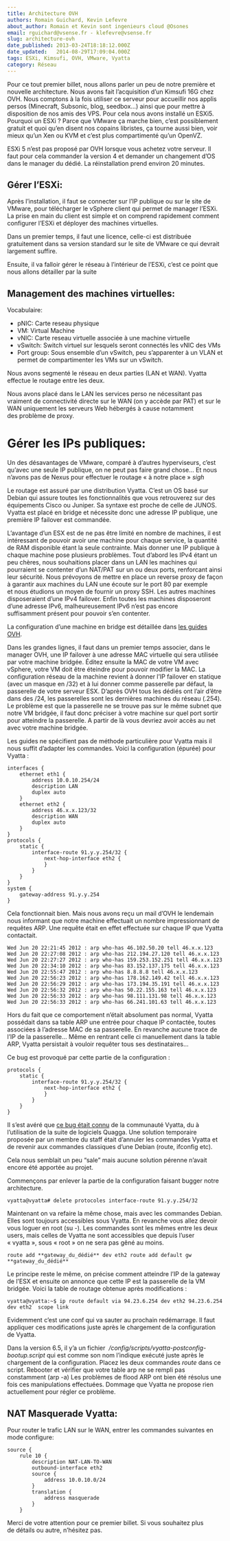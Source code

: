 ```yaml
---
title: Architecture OVH
authors: Romain Guichard, Kevin Lefevre
about_author: Romain et Kevin sont ingenieurs cloud @Osones
email: rguichard@vsense.fr - klefevre@vsense.fr
slug: architecture-ovh
date_published: 2013-03-24T18:18:12.000Z
date_updated:   2014-08-29T17:09:04.000Z
tags: ESXi, Kimsufi, OVH, VMware, Vyatta
category: Réseau
---
```



Pour ce tout premier billet, nous allons parler un peu de notre première et nouvelle architecture. Nous avons fait l’acquisition d’un Kimsufi 16G chez OVH. Nous comptons à la fois utiliser ce serveur pour accueillir nos applis persos (Minecraft, Subsonic, blog, seedbox…) ainsi que pour mettre à disposition de nos amis des VPS. Pour cela nous avons installé un ESXi5. Pourquoi un ESXi ? Parce que VMware ça marche bien, c’est possiblement gratuit et quoi qu’en disent nos copains libristes, ça tourne aussi bien, voir mieux qu’un Xen ou KVM et c’est plus compartimenté qu’un OpenVZ.

ESXi 5 n’est pas proposé par OVH lorsque vous achetez votre serveur. Il faut pour cela commander la version 4 et demander un changement d’OS dans le manager du dédié. La réinstallation prend environ 20 minutes.

## Gérer l’ESXi:

Après l’installation, il faut se connecter sur l’IP publique ou sur le site de VMware, pour télécharger le vSphere client qui permet de manager l’ESXi. La prise en main du client est simple et on comprend rapidement comment configurer l’ESXi et déployer des machines virtuelles.

Dans un premier temps, il faut une licence, celle-ci est distribuée gratuitement dans sa version standard sur le site de VMware ce qui devrait largement suffire.

Ensuite, il va falloir gérer le réseau à l’intérieur de l’ESXi, c’est ce point que nous allons détailler par la suite


## Management des machines virtuelles:

Vocabulaire:

- pNIC: Carte reseau physique
- VM: Virtual Machine
- vNIC: Carte reseau virtuelle associée à une machine virtuelle
- vSwitch: Switch virtuel sur lesquels seront connectés les vNIC des VMs
- Port group: Sous ensemble d’un vSwitch, peu s’apparenter à un VLAN et permet de compartimenter les VMs sur un vSwitch.

Nous avons segmenté le réseau en deux parties (LAN et WAN). Vyatta effectue le routage entre les deux.

Nous avons placé dans le LAN les services perso ne nécessitant pas vraiment de connectivité directe sur le WAN (on y accède par PAT) et sur le WAN uniquement les serveurs Web hébergés à cause notamment des problème de proxy.


# Gérer les IPs publiques:

Un des désavantages de VMware, comparé à d’autres hyperviseurs, c’est qu’avec une seule IP publique, on ne peut pas faire grand chose… Et nous n’avons pas de Nexus pour effectuer le routage « à notre place » *sigh*

Le routage est assuré par une distribution Vyatta. C’est un OS basé sur Debian qui assure toutes les fonctionnalités que vous retrouverez sur des équipements Cisco ou Juniper. Sa syntaxe est proche de celle de JUNOS. Vyatta est placé en bridge et nécessite donc une adresse IP publique, une première IP failover est commandée.

L’avantage d’un ESX est de ne pas être limité en nombre de machines, il est intéressant de pouvoir avoir une machine pour chaque service, la quantité de RAM disponible étant la seule contrainte. Mais donner une IP publique à chaque machine pose plusieurs problèmes. Tout d’abord les IPv4 étant un peu chères, nous souhaitions placer dans un LAN les machines qui pourraient se contenter d’un NAT/PAT sur un ou deux ports, renforcant ainsi leur sécurité. Nous prévoyons de mettre en place un reverse proxy de façon à garantir aux machines du LAN une écoute sur le port 80 par exemple et nous étudions un moyen de fournir un proxy SSH. Les autres machines disposeraient d’une IPv4 failover. Enfin toutes les machines disposeront d’une adresse IPv6, malheureusement IPv6 n’est pas encore suffisamment présent pour pouvoir s’en contenter.

La configuration d’une machine en bridge est détaillée dans [les guides OVH](http://guide.ovh.com/BridgeClient).

Dans les grandes lignes, il faut dans un premier temps associer, dans le manager OVH, une IP failover à une adresse MAC virtuelle qui sera utilisée par votre machine bridgée. Éditez ensuite la MAC de votre VM avec vSphere, votre VM doit être éteindre pour pouvoir modifier la MAC.
 La configuration réseau de la machine revient à donner l’IP failover en statique (avec un masque en /32) et à lui donner comme passerelle par défaut, la passerelle de votre serveur ESX. D’après OVH tous les dédiés ont l’air d’être dans des /24, les passerelles sont les dernières machines du réseau (.254). Le problème est que la passerelle ne se trouve pas sur le même subnet que notre VM bridgée, il faut donc préciser à votre machine sur quel port sortir pour atteindre la passerelle. A partir de là vous devriez avoir accès au net avec votre machine bridgée.

Les guides ne spécifient pas de méthode particulière pour Vyatta mais il nous suffit d’adapter les commandes. Voici la configuration (épurée) pour Vyatta :

```
interfaces {    
    ethernet eth1 {       
        address 10.0.10.254/24       
        description LAN       
        duplex auto   
    }    
    ethernet eth2 {       
        address 46.x.x.123/32       
        description WAN       
        duplex auto    
    }
}
protocols {    
    static {       
        interface-route 91.y.y.254/32 {          
            next-hop-interface eth2 {          
            }       
        }    
    }
}
system {    
    gateway-address 91.y.y.254
}
```

Cela fonctionnait bien. Mais nous avons reçu un mail d’OVH le lendemain nous informant que notre machine effectuait un nombre impressionnant de requêtes ARP. Une requête était en effet effectuée sur chaque IP que Vyatta contactait.

```
Wed Jun 20 22:21:45 2012 : arp who-has 46.102.50.20 tell 46.x.x.123
Wed Jun 20 22:27:08 2012 : arp who-has 212.194.27.120 tell 46.x.x.123
Wed Jun 20 22:27:27 2012 : arp who-has 159.253.152.251 tell 46.x.x.123
Wed Jun 20 22:34:10 2012 : arp who-has 83.152.137.175 tell 46.x.x.123
Wed Jun 20 22:55:47 2012 : arp who-has 8.8.8.8 tell 46.x.x.123
Wed Jun 20 22:56:23 2012 : arp who-has 178.162.149.42 tell 46.x.x.123
Wed Jun 20 22:56:29 2012 : arp who-has 173.194.35.191 tell 46.x.x.123
Wed Jun 20 22:56:32 2012 : arp who-has 50.22.155.163 tell 46.x.x.123
Wed Jun 20 22:56:33 2012 : arp who-has 98.111.131.98 tell 46.x.x.123
Wed Jun 20 22:56:33 2012 : arp who-has 66.241.101.63 tell 46.x.x.123
```

Hors du fait que ce comportement n’était absolument pas normal, Vyatta possédait dans sa table ARP une entrée pour chaque IP contactée, toutes associées à l’adresse MAC de sa passerelle. En revanche aucune trace de l’IP de la passerelle… Même en rentrant celle ci manuellement dans la table ARP, Vyatta persistait à vouloir requêter tous ses destinataires…

Ce bug est provoqué par cette partie de la configuration :
```
protocols {    
    static {       
        interface-route 91.y.y.254/32 {          
            next-hop-interface eth2 {          
            }       
        }    
    }  
}
```

Il s’est avéré que [ce bug était connu](https://bugzilla.vyatta.com/show_bug.cgi?id=6974) de la communauté Vyatta, du à l’utilisation de la suite de logiciels Quagga. Une solution temporaire proposée par un membre du staff était d’annuler les commandes Vyatta et de revenir aux commandes classiques d’une Debian (route, ifconfig etc).

Cela nous semblait un peu “sale” mais aucune solution pérenne n’avait encore été apportée au projet.

Commençons par enlever la partie de la configuration faisant bugger notre architecture.

`vyatta@vyatta# delete protocoles interface-route 91.y.y.254/32`

Maintenant on va refaire la même chose, mais avec les commandes Debian. Elles sont toujours accessibles sous Vyatta. En revanche vous allez devoir vous loguer en root (su -). Les commandes sont les mêmes entre les deux users, mais celles de Vyatta ne sont accessibles que depuis l’user « vyatta », sous « root » on ne sera pas gêné au moins.

`route add **gateway_du_dédié** dev eth2 route add default gw **gateway_du_dédié**`

Le principe reste le même, on précise comment atteindre l’IP de la gateway de l’ESX et ensuite on annonce que cette IP est la passerelle de la VM bridgée. Voici la table de routage obtenue après modifications :

`vyatta@vyatta:~$ ip route default via 94.23.6.254 dev eth2 94.23.6.254 dev eth2  scope link`

Evidemment c’est une conf qui va sauter au prochain redémarrage. Il faut appliquer ces modifications juste après le chargement de la configuration de Vyatta.

Dans la version 6.5, il y’a un fichier  */config/scripts/vyatta-postconfig-bootup.script* qui est comme son nom l’indique exécuté juste après le chargement de la configuration. Placez les deux commandes *route* dans ce script. Rebooter et vérifier que votre table arp ne se rempli pas constamment (arp -a)
 Les problèmes de flood ARP ont bien été résolus une fois ces manipulations effectuées. Dommage que Vyatta ne propose rien actuellement pour régler ce problème.


## NAT Masquerade Vyatta:

Pour router le trafic LAN sur le WAN, entrer les commandes suivantes en mode configure:

```
source {
    rule 10 {
        description NAT-LAN-TO-WAN
        outbound-interface eth2
        source {
            address 10.0.10.0/24
        }
        translation {
            address masquerade
        }
    }
```

Merci de votre attention pour ce premier billet. Si vous souhaitez plus de détails ou autre, n’hésitez pas.
